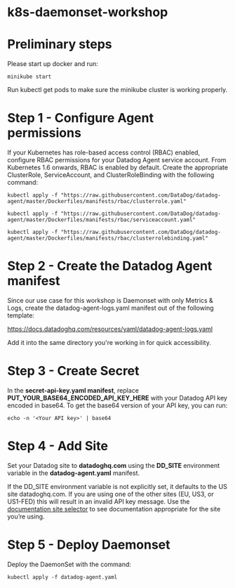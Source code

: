 # k8s-daemonset-workshop

# Preliminary steps

Please start up docker and run:
```
minikube start
```
Run kubectl get pods to make sure the minikube cluster is working properly.

# Step 1 - Configure Agent permissions

If your Kubernetes has role-based access control (RBAC) enabled, configure RBAC permissions for your Datadog Agent service account. From Kubernetes 1.6 onwards, RBAC is enabled by default. Create the appropriate ClusterRole, ServiceAccount, and ClusterRoleBinding with the following command:

```
kubectl apply -f "https://raw.githubusercontent.com/DataDog/datadog-agent/master/Dockerfiles/manifests/rbac/clusterrole.yaml"

kubectl apply -f "https://raw.githubusercontent.com/DataDog/datadog-agent/master/Dockerfiles/manifests/rbac/serviceaccount.yaml"

kubectl apply -f "https://raw.githubusercontent.com/DataDog/datadog-agent/master/Dockerfiles/manifests/rbac/clusterrolebinding.yaml"
```

# Step 2 - Create the Datadog Agent manifest

Since our use case for this workshop is Daemonset with only Metrics & Logs, create the datadog-agent-logs.yaml manifest out of the following template:

https://docs.datadoghq.com/resources/yaml/datadog-agent-logs.yaml

Add it into the same directory you're working in for quick accessibility.

# Step 3 - Create Secret

In the **secret-api-key.yaml manifest**, replace **PUT_YOUR_BASE64_ENCODED_API_KEY_HERE** with your Datadog API key encoded in base64. To get the base64 version of your API key, you can run:

```
echo -n '<Your API key>' | base64
```

# Step 4 - Add Site

Set your Datadog site to **datadoghq.com** using the **DD_SITE** environment variable in the **datadog-agent.yaml** manifest.

If the DD_SITE environment variable is not explicitly set, it defaults to the US site datadoghq.com. If you are using one of the other sites (EU, US3, or US1-FED) this will result in an invalid API key message. Use the [documentation site selector](https://docs.datadoghq.com/getting_started/site/) to see documentation appropriate for the site you’re using.

# Step 5 - Deploy Daemonset

Deploy the DaemonSet with the command:

```
kubectl apply -f datadog-agent.yaml
```
